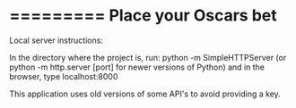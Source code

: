 =========
Place your Oscars bet
=========

Local server instructions:

In the directory where the project is, run:
python -m SimpleHTTPServer
(or python -m http.server [port] for newer versions of Python)
and in the browser, type localhost:8000


This application uses old versions of some API's to avoid providing a key.
